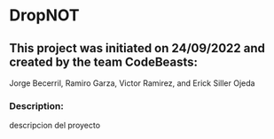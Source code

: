# DropNOT
## This project was initiated on 24/09/2022 and created by the team CodeBeasts:
Jorge Becerril, Ramiro Garza, Victor Ramirez, and  Erick Siller Ojeda
### Description:
descripcion del proyecto

